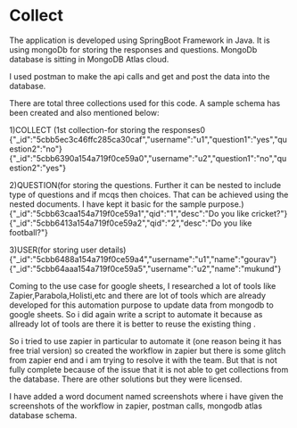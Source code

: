 # Collect

The application is developed using SpringBoot Framework in Java. It is using mongoDb for storing the responses and questions.
MongoDb database is sitting in MongoDB Atlas cloud.

I used postman to make the api calls and get and post the data into the database.

There are total three collections used for this code. A sample schema has been created and also mentioned below:

1)COLLECT (1st collection-for storing the responses0
{"_id":"5cbb5ec3c46ffc285ca30caf","username":"u1","question1":"yes","question2":"no"}
{"_id":"5cbb6390a154a719f0ce59a0","username":"u2","question1":"no","question2":"yes"}

2)QUESTION(for storing the questions. Further it can be nested to include type of questions and if mcqs then choices. That can be achieved using the nested documents. I have kept it basic for the sample purpose.)
{"_id":"5cbb63caa154a719f0ce59a1","qid":"1","desc":"Do you like cricket?"}
{"_id":"5cbb6413a154a719f0ce59a2","qid":"2","desc":"Do you like football?"}

3)USER(for storing user details)
{"_id":"5cbb6488a154a719f0ce59a4","username":"u1","name":"gourav"}
{"_id":"5cbb64aaa154a719f0ce59a5","username":"u2","name":"mukund"}

Coming to the use case for google sheets, I researched a lot of tools like Zapier,Parabola,Holisti,etc and there are lot of tools which are already developed for this automation purpose to update data from mongodb to google sheets. So i did again write a script to automate it because as allready lot of tools are there it is better to reuse the existing thing .

So i tried to use zapier in particular to automate it (one reason being it has free trial version) so created the workflow in zapier but there is some glitch from zapier end and i am trying to resolve it with the team.
But that is not fully complete because of the issue that it is not able to get collections from the database.
There are other solutions but they were licensed.

I have added a word document named screenshots where i have given the screenshots of the workflow in zapier, postman calls, mongodb atlas database schema.
